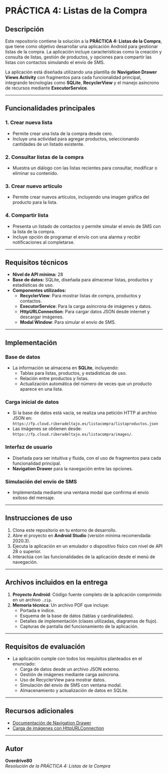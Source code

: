 # PRÁCTICA 4: Listas de la Compra

## Descripción
Este repositorio contiene la solución a la **PRÁCTICA 4: Listas de la Compra**, que tiene como objetivo desarrollar una aplicación Android para gestionar listas de la compra. La aplicación incluye características como la creación y consulta de listas, gestión de productos, y opciones para compartir las listas con contactos simulando el envío de SMS.  

La aplicación está diseñada utilizando una plantilla de **Navigation Drawer Views Activity** con fragmentos para cada funcionalidad principal, integrando tecnologías como **SQLite**, **RecyclerView** y el manejo asíncrono de recursos mediante **ExecutorService**.

---

## Funcionalidades principales
### 1. Crear nueva lista
- Permite crear una lista de la compra desde cero.
- Incluye una actividad para agregar productos, seleccionando cantidades de un listado existente.
  
### 2. Consultar listas de la compra
- Muestra un diálogo con las listas recientes para consultar, modificar o eliminar su contenido.

### 3. Crear nuevo artículo
- Permite crear nuevos artículos, incluyendo una imagen gráfica del producto para la lista.

### 4. Compartir lista
- Presenta un listado de contactos y permite simular el envío de SMS con la lista de la compra.
- Incluye opción de programar el envío con una alarma y recibir notificaciones al completarse.

---

## Requisitos técnicos
- **Nivel de API mínima:** 28  
- **Base de datos:** SQLite, diseñada para almacenar listas, productos y estadísticas de uso.  
- **Componentes utilizados:**
  - **RecyclerView**: Para mostrar listas de compra, productos y contactos.
  - **ExecutorService**: Para la carga asíncrona de imágenes y datos.
  - **HttpURLConnection**: Para cargar datos JSON desde internet y descargar imágenes.
  - **Modal Window**: Para simular el envío de SMS.

---

## Implementación
### Base de datos
- La información se almacena en **SQLite**, incluyendo:
  - Tablas para listas, productos, y estadísticas de uso.
  - Relación entre productos y listas.
  - Actualización automática del número de veces que un producto aparece en una lista.
  
### Carga inicial de datos
- Si la base de datos está vacía, se realiza una petición HTTP al archivo JSON en:
  `https://fp.cloud.riberadeltajo.es/listacompra/listaproductos.json`
- Las imágenes se obtienen desde:
  `https://fp.cloud.riberadeltajo.es/listacompra/images/`.

### Interfaz de usuario
- Diseñada para ser intuitiva y fluida, con el uso de fragmentos para cada funcionalidad principal.
- **Navigation Drawer** para la navegación entre las opciones.

### Simulación del envío de SMS
- Implementada mediante una ventana modal que confirma el envío exitoso del mensaje.

---

## Instrucciones de uso
1. Clona este repositorio en tu entorno de desarrollo.
2. Abre el proyecto en **Android Studio** (versión mínima recomendada: 2020.3).
3. Ejecuta la aplicación en un emulador o dispositivo físico con nivel de API 28 o superior.
4. Interactúa con las funcionalidades de la aplicación desde el menú de navegación.

---

## Archivos incluidos en la entrega
1. **Proyecto Android**: Código fuente completo de la aplicación comprimido en un archivo `.zip`.
2. **Memoria técnica**: Un archivo PDF que incluye:
   - Portada e índice.
   - Esquema de la base de datos (tablas y cardinalidades).
   - Detalles de implementación (clases utilizadas, diagramas de flujo).
   - Capturas de pantalla del funcionamiento de la aplicación.

---

## Requisitos de evaluación
- La aplicación cumple con todos los requisitos planteados en el enunciado:
  - Carga de datos desde un archivo JSON externo.
  - Gestión de imágenes mediante carga asíncrona.
  - Uso de RecyclerView para mostrar datos.
  - Simulación del envío de SMS con ventana modal.
  - Almacenamiento y actualización de datos en SQLite.

---

## Recursos adicionales
- [Documentación de Navigation Drawer](https://developer.android.com/guide/navigation/navigation-ui)
- [Carga de imágenes con HttpURLConnection](https://developer.android.com/reference/java/net/HttpURLConnection)

---

## Autor
**Overdrive80**  
_Resolución de la PRÁCTICA 4: Listas de la Compra_  
